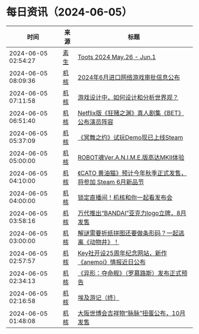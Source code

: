 ﻿# 每日资讯（2024-06-05）

|时间|来源|标题|
|---|---|---|
|2024-06-05 02:54:27|[素生](http://z.arlmy.me/atom.xml)|[Toots 2024 May.26 - Jun.1](http://z.arlmy.me/posts/MastodonArchives/2024/MastodonTootsArchives_20240601/)|
|2024-06-05 08:09:36|[机核](https://www.gcores.com/rss)|[2024年6月进口网络游戏审批信息公布](https://www.gcores.com/articles/182944)|
|2024-06-05 07:11:58|[机核](https://www.gcores.com/rss)|[游戏设计中，如何设计和分析世界观？](https://www.gcores.com/videos/182939)|
|2024-06-05 06:51:40|[机核](https://www.gcores.com/rss)|[Netflix版《狂赌之渊》真人剧集《BET》公布演员阵容](https://www.gcores.com/articles/182937)|
|2024-06-05 05:37:09|[机核](https://www.gcores.com/rss)|[《冥舞之约》试玩Demo现已上线Steam](https://www.gcores.com/articles/182934)|
|2024-06-05 05:00:00|[机核](https://www.gcores.com/rss)|[ROBOT魂Ver.A.N.I.M.E.版高达MKII体验](https://www.gcores.com/videos/182557)|
|2024-06-05 04:10:00|[机核](https://www.gcores.com/rss)|[《CATO 黄油猫》预计今年秋季正式发售，将参加 Steam 6月新品节](https://www.gcores.com/articles/182907)|
|2024-06-05 04:00:00|[机核](https://www.gcores.com/rss)|[锁定直播间！机核和你一起看发布会](https://www.gcores.com/articles/182874)|
|2024-06-05 03:58:16|[机核](https://www.gcores.com/rss)|[万代推出“BANDAI”亚克力logo立牌，8月发售](https://www.gcores.com/articles/182929)|
|2024-06-05 03:00:00|[机核](https://www.gcores.com/rss)|[解谜需要折纸拼图还要做条形码？一起逃离《动物井》！](https://www.gcores.com/videos/182914)|
|2024-06-05 02:57:57|[机核](https://www.gcores.com/rss)|[Key社开设25周年纪念网站，新作《anemoi》情报近日公布](https://www.gcores.com/articles/182927)|
|2024-06-05 02:34:13|[机核](https://www.gcores.com/rss)|[《异形：夺命舰》（罗慕路斯）发布正式预告](https://www.gcores.com/articles/182925)|
|2024-06-05 02:16:58|[机核](https://www.gcores.com/rss)|[埃及游记（终）](https://www.gcores.com/articles/182923)|
|2024-06-05 01:48:08|[机核](https://www.gcores.com/rss)|[大阪世博会吉祥物“脉脉”扭蛋公布，10月发售](https://www.gcores.com/articles/182924)|
